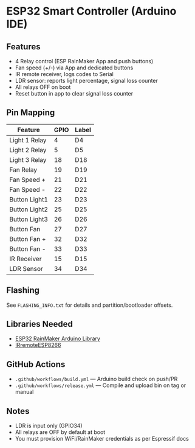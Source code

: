 # ESP32 Smart Controller (Arduino IDE)

## Features
- 4 Relay control (ESP RainMaker App and push buttons)
- Fan speed (+/-) via App and dedicated buttons
- IR remote receiver, logs codes to Serial
- LDR sensor: reports light percentage, signal loss counter
- All relays OFF on boot
- Reset button in app to clear signal loss counter

## Pin Mapping

| Feature           | GPIO | Label |
|-------------------|------|-------|
| Light 1 Relay     | 4    | D4    |
| Light 2 Relay     | 5    | D5    |
| Light 3 Relay     | 18   | D18   |
| Fan Relay         | 19   | D19   |
| Fan Speed +       | 21   | D21   |
| Fan Speed -       | 22   | D22   |
| Button Light1     | 23   | D23   |
| Button Light2     | 25   | D25   |
| Button Light3     | 26   | D26   |
| Button Fan        | 27   | D27   |
| Button Fan +      | 32   | D32   |
| Button Fan -      | 33   | D33   |
| IR Receiver       | 15   | D15   |
| LDR Sensor        | 34   | D34   |

## Flashing

See `FLASHING_INFO.txt` for details and partition/bootloader offsets.

## Libraries Needed

- [ESP32 RainMaker Arduino Library](https://github.com/espressif/arduino-esp32/tree/master/libraries/RainMaker)
- [IRremoteESP8266](https://github.com/crankyoldgit/IRremoteESP8266)

## GitHub Actions

- `.github/workflows/build.yml` — Arduino build check on push/PR
- `.github/workflows/release.yml` — Compile and upload bin on tag or manual

## Notes

- LDR is input only (GPIO34)
- All relays are OFF by default at boot
- You must provision WiFi/RainMaker credentials as per Espressif docs
